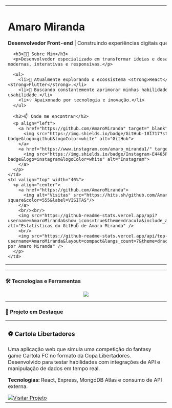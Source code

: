 <table>
  <tr>
    <td valign="top" width="60%">
      <h1>Amaro Miranda</h1>
      <p><strong>Desenvolvedor Front-end</strong> | Construindo experiências digitais que encantam e resolvem problemas.</p>
      
      <h3>👨‍💻 Sobre Mim</h3>
      <p>Desenvolvedor especializado em transformar ideias e desafios complexos em interfaces modernas, interativas e responsivas.</p>
      
      <ul>
        <li>🔭 Atualmente explorando o ecossistema <strong>React</strong> e <strong>Flutter</strong>.</li>
        <li>🌱 Buscando constantemente aprimorar minhas habilidades em código limpo, performance e usabilidade.</li>
        <li>💡 Apaixonado por tecnologia e inovação.</li>
      </ul>
      
      <h3>📫 Onde me encontrar</h3>
      <p align="left">
        <a href="https://github.com/AmaroMiranda" target="_blank">
          <img src="https://img.shields.io/badge/GitHub-181717?style=for-the-badge&logo=github&logoColor=white" alt="GitHub">
        </a>
        <a href="https://www.instagram.com/amaro_miranda1/" target="_blank">
          <img src="https://img.shields.io/badge/Instagram-E4405F?style=for-the-badge&logo=instagram&logoColor=white" alt="Instagram">
        </a>
      </p>
    </td>
    <td valign="top" width="40%">
      <p align="center">
        <a href="https://github.com/AmaroMiranda">
          <img alt="Visitas" src="https://hits.sh/github.com/AmaroMiranda.svg?style=flat-square&color=555&label=VISITAS"/>
        </a>
        <br/><br/>
        <img src="https://github-readme-stats.vercel.app/api?username=AmaroMiranda&show_icons=true&theme=dracula&include_all_commits=true&count_private=true" alt="Estatísticas do GitHub de Amaro Miranda" />
        <br/>
        <img src="https://github-readme-stats.vercel.app/api/top-langs/?username=AmaroMiranda&layout=compact&langs_count=7&theme=dracula" alt="Linguagens Mais Usadas por Amaro Miranda" />
      </p>
    </td>
  </tr>
</table>

---

### 🛠️ Tecnologias e Ferramentas
<p align="center">
  <a href="https://skillicons.dev">
    <img src="https://skillicons.dev/icons?i=html,css,js,react,flutter,bootstrap,git,primefaces,jsf" />
  </a>
</p>

---

### 🚀 Projeto em Destaque
<table width="100%">
  <tr>
    <td width="100%">
      <h3>⚽ Cartola Libertadores</h3>
      <p>Uma aplicação web que simula uma competição do fantasy game Cartola FC no formato da Copa Libertadores. Desenvolvido para testar habilidades com integrações de API e manipulação de dados em tempo real.</p>
      <p><strong>Tecnologias:</strong> React, Express, MongoDB Atlas e consumo de API externa.</p>
      <a href="https://cartola-libertadors.onrender.com/" target="_blank">
        <img src="https://img.shields.io/badge/Visitar_Projeto-0078D4?style=for-the-badge&logo=googlechrome&logoColor=white" alt="Visitar Projeto">
      </a>
    </td>
  </tr>
</table>
